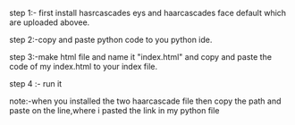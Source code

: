 step 1:- first install hasrcascades eys and haarcascades face default which are uploaded abovee.


step 2:-copy and paste python code to you python ide.


step 3:-make html file and name it "index.html" and copy and paste the code of my index.html to your index file.


step 4 :- run it



note:-when you installed the two haarcascade file then copy the path and paste on the line,where i pasted the link in my python file
